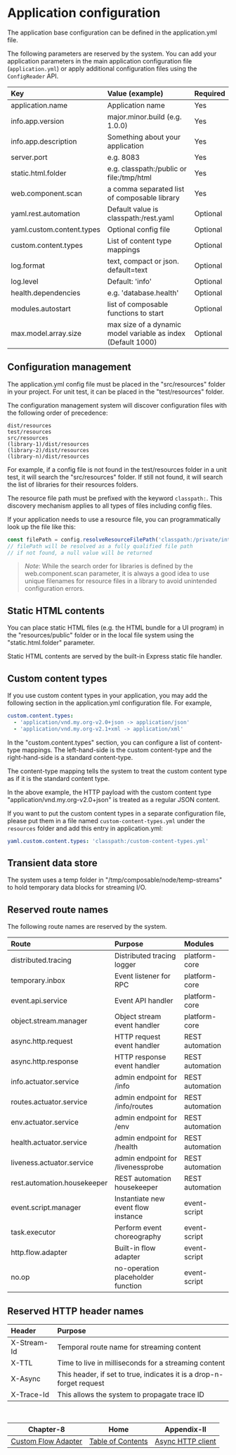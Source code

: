# Application configuration

The application base configuration can be defined in the application.yml file.

The following parameters are reserved by the system. You can add your application parameters
in the main application configuration file (`application.yml`) or apply additional configuration
files using the `ConfigReader` API.

| Key                       | Value (example)                                                 | Required |
|:--------------------------|:----------------------------------------------------------------|:---------|
| application.name          | Application name                                                | Yes      |
| info.app.version          | major.minor.build (e.g. 1.0.0)                                  | Yes      |
| info.app.description      | Something about your application                                | Yes      |
| server.port               | e.g. 8083                                                       | Yes      |
| static.html.folder        | e.g. classpath:/public or file:/tmp/html                        | Yes      |
| web.component.scan        | a comma separated list of composable library                    | Yes      |
| yaml.rest.automation      | Default value is classpath:/rest.yaml                           | Optional |
| yaml.custom.content.types | Optional config file                                            | Optional |
| custom.content.types      | List of content type mappings                                   | Optional |
| log.format                | text, compact or json. default=text                             | Optional |
| log.level                 | Default: 'info'                                                 | Optional |
| health.dependencies       | e.g. 'database.health'                                          | Optional |
| modules.autostart         | list of composable functions to start                           | Optional |
| max.model.array.size      | max size of a dynamic model variable as index<br>(Default 1000) | Optional |

## Configuration management

The application.yml config file must be placed in the "src/resources" folder in your project. For unit test,
it can be placed in the "test/resources" folder.

The configuration management system will discover configuration files with the following order of precedence:

```shell
dist/resources
test/resources
src/resources
(library-1)/dist/resources
(library-2)/dist/resources
(library-n)/dist/resources
```

For example, if a config file is not found in the test/resources folder in a unit test, it will search
the "src/resources" folder. If still not found, it will search the list of libraries for their resources
folders.

The resource file path must be prefixed with the keyword `classpath:`.
This discovery mechanism applies to all types of files including config files.

If your application needs to use a resource file, you can programmatically look up the file like this:

```javascript
const filePath = config.resolveResourceFilePath('classpath:/private/interesting.txt');
// filePath will be resolved as a fully qualified file path
// if not found, a null value will be returned
```

> *Note*: While the search order for libraries is defined by the web.component.scan parameter,
          it is always a good idea to use unique filenames for resource files in a library
          to avoid unintended configuration errors.

## Static HTML contents

You can place static HTML files (e.g. the HTML bundle for a UI program) in the "resources/public" folder or
in the local file system using the "static.html.folder" parameter.

Static HTML contents are served by the built-in Express static file handler.

## Custom content types

If you use custom content types in your application, you may add the following section in the application.yml
configuration file. For example,

```yaml
custom.content.types:
  - 'application/vnd.my.org-v2.0+json -> application/json'
  - 'application/vnd.my.org-v2.1+xml -> application/xml'
```

In the "custom.content.types" section, you can configure a list of content-type mappings.
The left-hand-side is the custom content-type and the right-hand-side is a standard content-type.

The content-type mapping tells the system to treat the custom content type as if it is the standard content
type.

In the above example, the HTTP payload with the custom content type "application/vnd.my.org-v2.0+json" is
treated as a regular JSON content.

If you want to put the custom content types in a separate configuration file, please put them in a file named
`custom-content-types.yml` under the `resources` folder and add this entry in application.yml:

```yaml
yaml.custom.content.types: 'classpath:/custom-content-types.yml'
```

## Transient data store

The system uses a temp folder in "/tmp/composable/node/temp-streams" to hold temporary data blocks for streaming I/O.

## Reserved route names

The following route names are reserved by the system.

| Route                       | Purpose                             | Modules         |
|:----------------------------|:------------------------------------|:----------------|
| distributed.tracing         | Distributed tracing logger          | platform-core   |
| temporary.inbox             | Event listener for RPC              | platform-core   |
| event.api.service           | Event API handler                   | platform-core   |
| object.stream.manager       | Object stream event handler         | platform-core   |
| async.http.request          | HTTP request event handler          | REST automation |
| async.http.response         | HTTP response event handler         | REST automation |
| info.actuator.service       | admin endpoint for /info            | REST automation |
| routes.actuator.service     | admin endpoint for /info/routes     | REST automation |
| env.actuator.service        | admin endpoint for /env             | REST automation |
| health.actuator.service     | admin endpoint for /health          | REST automation |
| liveness.actuator.service   | admin endpoint for /livenessprobe   | REST automation |
| rest.automation.housekeeper | REST automation housekeeper         | REST automation |
| event.script.manager        | Instantiate new event flow instance | event-script    |
| task.executor               | Perform event choreography          | event-script    |
| http.flow.adapter           | Built-in flow adapter               | event-script    |
| no.op                       | no-operation placeholder function   | event-script    |

## Reserved HTTP header names

| Header                   | Purpose                                                              | 
|:-------------------------|:---------------------------------------------------------------------|
| X-Stream-Id              | Temporal route name for streaming content                            |
| X-TTL                    | Time to live in milliseconds for a streaming content                 |
| X-Async                  | This header, if set to true, indicates it is a drop-n-forget request |
| X-Trace-Id               | This allows the system to propagate trace ID                         |

<br/>

|              Chapter-8              |                   Home                    |             Appendix-II             |
|:-----------------------------------:|:-----------------------------------------:|:-----------------------------------:|
| [Custom Flow Adapter](CHAPTER-8.md) | [Table of Contents](TABLE-OF-CONTENTS.md) | [Async HTTP client](APPENDIX-II.md) |
